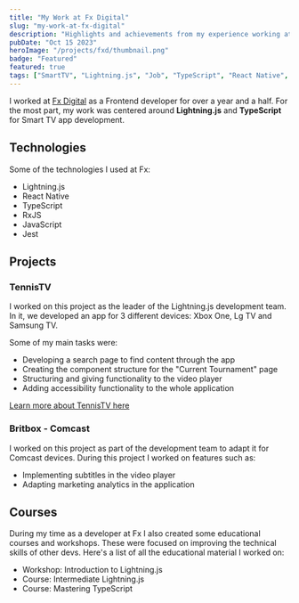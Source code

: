 ```yaml
---
title: "My Work at Fx Digital"
slug: "my-work-at-fx-digital"
description: "Highlights and achievements from my experience working at Fx Digital"
pubDate: "Oct 15 2023"
heroImage: "/projects/fxd/thumbnail.png"
badge: "Featured"
featured: true
tags: ["SmartTV", "Lightning.js", "Job", "TypeScript", "React Native", "Jest"]
---
```


I worked at [Fx Digital](https://fxdigital.uk/) as a Frontend developer for over a year and a half. For the most part, my work was centered around **Lightning.js** and **TypeScript** for Smart TV app development.

## Technologies

Some of the technologies I used at Fx:

- Lightning.js
- React Native
- TypeScript
- RxJS
- JavaScript
- Jest

## Projects

### TennisTV

I worked on this project as the leader of the Lightning.js development team. In it, we developed an app for 3 different devices: Xbox One, Lg TV and Samsung TV. 


Some of my main tasks were:
- Developing a search page to find content through the app
- Creating the component structure for the "Current Tournament" page
- Structuring and giving functionality to the video player
- Adding accessibility functionality to the whole application

[Learn more about TennisTV here](https://gb.lgappstv.com/main/tvapp/detail?appId=987048&catCode1=&moreYn=N&cateYn=N&orderType=0&headerName=&appRankCode=&sellrUsrNo=)

### Britbox - Comcast

I worked on this project as part of the development team to adapt it for Comcast devices. During this project I worked on features such as:

- Implementing subtitles in the video player
- Adapting marketing analytics in the application

## Courses

During my time as a developer at Fx I also created some educational courses and workshops. These were focused on improving the technical skills of other devs. Here's a list of all the educational material I worked on:

- Workshop: Introduction to Lightning.js
- Course: Intermediate Lightning.js
- Course: Mastering TypeScript